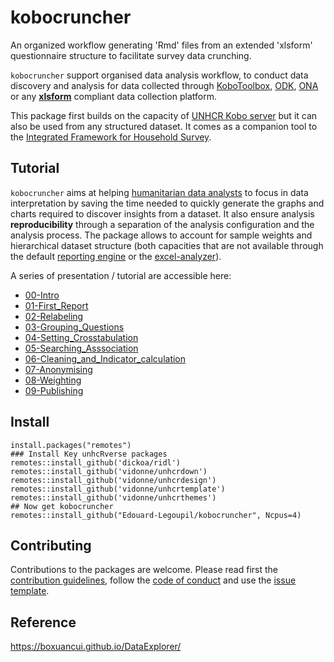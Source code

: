 # kobocruncher
An organized workflow generating 'Rmd' files from an extended 'xlsform' questionnaire structure to facilitate survey data crunching. 

`kobocruncher` support organised data analysis workflow, to conduct data discovery and analysis for data collected through  [KoboToolbox](https://www.kobotoolbox.org/), [ODK](https://opendatakit.org/), [ONA](https://ona.io/home/) or any __[xlsform](http://xlsform.org)__ compliant data collection platform.

This package first builds on the capacity of [UNHCR Kobo server](http://kobo.unhcr.org) but it can also be used from any structured dataset. It comes as a companion tool to the [Integrated Framework for Household Survey](https://unhcr.github.io/Integrated-framework-household-survey).

## Tutorial 

`kobocruncher` aims at helping [humanitarian data analysts](https://humanitarian-user-group.github.io/) to focus in data interpretation by saving the time needed to quickly generate the graphs and charts required to discover insights from a dataset. It also ensure analysis __reproducibility__ through a separation of the analysis configuration and the analysis process. The package allows to account for sample weights and hierarchical dataset structure (both capacities that are not available through the default [reporting engine](http://support.kobotoolbox.org/articles/2847676-viewing-and-creating-custom-reports) or the [excel-analyzer](http://support.kobotoolbox.org/articles/592387-using-the-excel-analyzer)).  

A series of presentation / tutorial are accessible here:

  *  [00-Intro](tutorial/00-Intro.html)  
  *  [01-First_Report](tutorial/01-First_Report.html)  
  *  [02-Relabeling](tutorial/02-Relabeling.html)  
  *  [03-Grouping_Questions](tutorial/03-Grouping_Questions.html)  
  *  [04-Setting_Crosstabulation](tutorial/04-Setting_Crosstabulation.html)  
  *  [05-Searching_Asssociation](tutorial/05-Searching_Asssociation.html)  
  *  [06-Cleaning_and_Indicator_calculation](tutorial/06-Cleaning_and_Indicator_calculation.html)  
  *  [07-Anonymising](tutorial/07-Anonymising.html)  
  *  [08-Weighting](tutorial/08-Weighting.html)   
  *  [09-Publishing](tutorial/09-Publishing.html)  

## Install

```{r}
install.packages("remotes")
### Install Key unhcRverse packages
remotes::install_github('dickoa/ridl') 
remotes::install_github('vidonne/unhcrdown')
remotes::install_github('vidonne/unhcrdesign')
remotes::install_github('vidonne/unhcrtemplate')
remotes::install_github('vidonne/unhcrthemes')
## Now get kobocruncher
remotes::install_github("Edouard-Legoupil/kobocruncher", Ncpus=4) 
```  

## Contributing

Contributions to the packages are welcome. Please read first the [contribution guidelines](CONTRIBUTING.html), follow the [code of conduct](CODE_OF_CONDUCT.html) and use the [issue template](ISSUE_TEMPLATE.html).

## Reference

https://boxuancui.github.io/DataExplorer/ 
